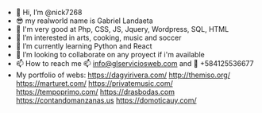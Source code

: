 - 👋 Hi, I’m @nick7268
- :sunglasses: my realworld name is Gabriel Landaeta
- :high_brightness: I'm very good at Php, CSS, JS, Jquery, Wordpress, SQL, HTML
- 👀 I’m interested in arts, cooking, music and soccer
- 🌱 I’m currently learning Python and React
- 💞️ I’m looking to collaborate on any proyect if i'm available
- 📫 How to reach me :mailbox: info@glserviciosweb.com and :iphone: +584125536677 
- My portfolio of webs: 
https://dagyirivera.com/
http://themiso.org/
https://marturet.com/
https://privatemusic.com/
https://tempoprimo.com/
https://drasbodas.com
https://contandomanzanas.us
https://domoticauy.com/

<!---
nick7268/nick7268 is a ✨ special ✨ repository because its `README.md` (this file) appears on your GitHub profile.
You can click the Preview link to take a look at your changes.
--->
